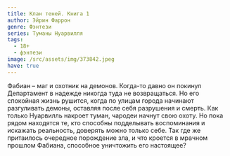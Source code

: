 ```yaml
---
title: Клан теней. Книга 1
author: Эйрин Фаррон
genre: Фэнтези
series: Туманы Нуарвилля
tags:
  - 18+
  - фэнтези
image: /src/assets/img/373842.jpeg
have: true
---
```

Фабиан – маг и охотник на демонов. Когда-то давно он покинул Департамент в надежде никогда туда не возвращаться. Но его спокойная жизнь рушится, когда по улицам города начинают разгуливать демоны, оставляя после себя разрушения и смерть. Как только Нуарвилль накроет туман, чародеи начнут свою охоту. Но пока рядом находятся те, кто способны подделывать воспоминания и искажать реальность, доверять можно только себе. Так где же притаилось очередное порождение зла, и что кроется в мрачном прошлом Фабиана, способное уничтожить его настоящее?
